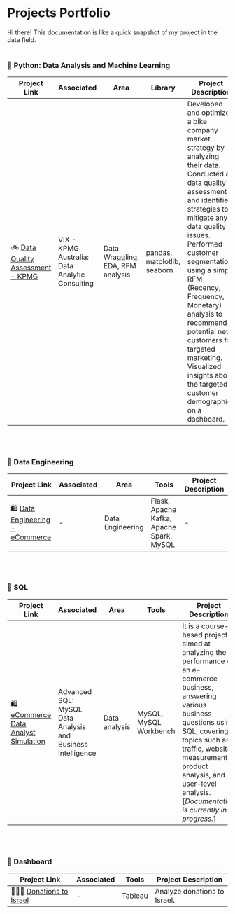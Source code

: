# Projects Portfolio
Hi there! This documentation is like a quick snapshot of my project in the data field.
<br>
<br>


### 📂 Python: Data Analysis and Machine Learning

Project Link | Associated | Area | Library | Project Description 
---|---|---|---|---
🚲 [Data Quality Assessment - KPMG](https://github.com/shaik1201/Data-Projects/tree/main/KPMG) |VIX - KPMG Australia: Data Analytic Consulting | Data Wraggling, EDA, RFM analysis |pandas, matplotlib, seaborn | Developed and optimized a bike company market strategy by analyzing their data. Conducted a data quality assessment and identified strategies to mitigate any data quality issues. Performed customer segmentation using a simple RFM (Recency, Frequency, Monetary) analysis to recommend potential new customers for targeted marketing. Visualized insights about the targeted customer demographics on a dashboard.
<br>
<br>

### 📂 Data Engineering

Project Link | Associated | Area | Tools | Project Description
---|---|---|---|---
🛍 [Data Engineering - eCommerce](https://github.com/shaik1201/Data-Projects/tree/main/Data%20Engineering%20-%20eCommerce)| - | Data Engineering | Flask, Apache Kafka, Apache Spark, MySQL | -
<br>
<br>

### 📂 SQL

Project Link | Associated | Area | Tools | Project Description
---|---|---|---|---
🛍 [eCommerce Data Analyst Simulation](https://github.com/shaik1201/Data-Projects/tree/main/eCommerce%20Data%20Analyst%20Simulation)| Advanced SQL: MySQL Data Analysis and Business Intelligence|Data analysis| MySQL, MySQL Workbench |It is a course-based project aimed at analyzing the performance of an e-commerce business, answering various business questions using SQL, covering topics such as traffic, website measurement, product analysis, and user-level analysis. [*Documentation is currently in progress.*]
<br>
<br>

### 📂 Dashboard
Project Link | Associated | Tools | Project Description
---|---|---|---
👩🏻‍💻 [Donations to Israel](https://public.tableau.com/app/profile/shai.kikozashvily/viz/Team55Presentation26_07/sheet18) | - | Tableau | Analyze donations to Israel.
<br>
<br>
